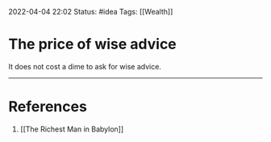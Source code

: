 2022-04-04 22:02
Status: #idea
Tags: [[Wealth]]

# The price of wise advice
It does not cost a dime to ask for wise advice.

---
# References
1. [[The Richest Man in Babylon]]